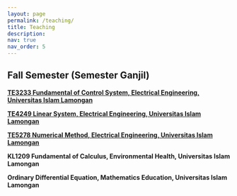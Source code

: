 ```yaml
---
layout: page
permalink: /teaching/
title: Teaching
description:  
nav: true
nav_order: 5
---
```


## Fall Semester (Semester Ganjil)

**[TE3233 Fundamental of Control System, Electrical Engineering, Universitas Islam Lamongan](/teaching/te3233/)**

**[TE4249 Linear System, Electrical Engineering, Universitas Islam Lamongan](/teaching/te4249/)**

**[TE5278 Numerical Method, Electrical Engineering, Universitas Islam Lamongan](/teaching/te5278/)**

**KL1209 Fundamental of Calculus, Environmental Health, Universitas Islam Lamongan**

**Ordinary Differential Equation, Mathematics Education, Universitas Islam Lamongan**
